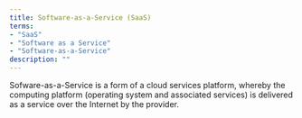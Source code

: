 ```yaml
---
title: Software-as-a-Service (SaaS)
terms: 
- "SaaS"
- "Software as a Service"
- "Software-as-a-Service"
description: ""
---
```

Sofware-as-a-Service is a form of a cloud services platform, whereby the computing platform (operating system and associated services) is delivered as a service over the Internet by the provider. 


